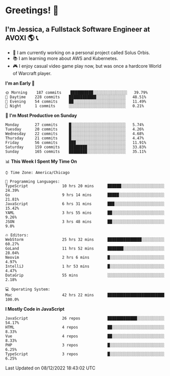 # Greetings! 🧠

## I'm Jessica, a Fullstack Software Engineer at AVOXI 🌎 📞

- 🌟 I am currently working on a personal project called Solus Orbis.
- 📚 I am learning more about AWS and Kubernetes.
- 🎮 I enjoy casual video game play now, but was once a hardcore World of Warcraft player.

<!--START_SECTION:waka-->
**I'm an Early 🐤** 

```text
🌞 Morning    187 commits    ██████████░░░░░░░░░░░░░░░   39.79% 
🌆 Daytime    228 commits    ████████████░░░░░░░░░░░░░   48.51% 
🌃 Evening    54 commits     ██░░░░░░░░░░░░░░░░░░░░░░░   11.49% 
🌙 Night      1 commits      ░░░░░░░░░░░░░░░░░░░░░░░░░   0.21%

```
📅 **I'm Most Productive on Sunday** 

```text
Monday       27 commits     █░░░░░░░░░░░░░░░░░░░░░░░░   5.74% 
Tuesday      20 commits     █░░░░░░░░░░░░░░░░░░░░░░░░   4.26% 
Wednesday    22 commits     █░░░░░░░░░░░░░░░░░░░░░░░░   4.68% 
Thursday     21 commits     █░░░░░░░░░░░░░░░░░░░░░░░░   4.47% 
Friday       56 commits     ███░░░░░░░░░░░░░░░░░░░░░░   11.91% 
Saturday     159 commits    ████████░░░░░░░░░░░░░░░░░   33.83% 
Sunday       165 commits    ████████░░░░░░░░░░░░░░░░░   35.11%

```


📊 **This Week I Spent My Time On** 

```text
⌚︎ Time Zone: America/Chicago

💬 Programming Languages: 
TypeScript               10 hrs 20 mins      ██████░░░░░░░░░░░░░░░░░░░   24.39% 
Go                       9 hrs 14 mins       █████░░░░░░░░░░░░░░░░░░░░   21.81% 
JavaScript               6 hrs 31 mins       ███░░░░░░░░░░░░░░░░░░░░░░   15.42% 
YAML                     3 hrs 55 mins       ██░░░░░░░░░░░░░░░░░░░░░░░   9.26% 
JSON                     3 hrs 48 mins       ██░░░░░░░░░░░░░░░░░░░░░░░   9.0%

🔥 Editors: 
WebStorm                 25 hrs 32 mins      ███████████████░░░░░░░░░░   60.27% 
GoLand                   11 hrs 52 mins      ███████░░░░░░░░░░░░░░░░░░   28.04% 
Neovim                   2 hrs 6 mins        █░░░░░░░░░░░░░░░░░░░░░░░░   4.97% 
IntelliJ                 1 hr 53 mins        █░░░░░░░░░░░░░░░░░░░░░░░░   4.47% 
DataGrip                 55 mins             ░░░░░░░░░░░░░░░░░░░░░░░░░   2.18%

💻 Operating System: 
Mac                      42 hrs 22 mins      █████████████████████████   100.0%

```

**I Mostly Code in JavaScript** 

```text
JavaScript               26 repos            █████████████░░░░░░░░░░░░   54.17% 
HTML                     4 repos             ██░░░░░░░░░░░░░░░░░░░░░░░   8.33% 
Vue                      4 repos             ██░░░░░░░░░░░░░░░░░░░░░░░   8.33% 
PHP                      3 repos             █░░░░░░░░░░░░░░░░░░░░░░░░   6.25% 
TypeScript               3 repos             █░░░░░░░░░░░░░░░░░░░░░░░░   6.25%

```



 Last Updated on 08/12/2022 18:43:02 UTC
<!--END_SECTION:waka-->

<!--
**jessikuh/jessikuh** is a ✨ _special_ ✨ repository because its `README.md` (this file) appears on your GitHub profile.

Here are some ideas to get you started:

- 🔭 I’m currently working on ...
- 🌱 I’m currently learning ...
- 👯 I’m looking to collaborate on ...
- 🤔 I’m looking for help with ...
- 💬 Ask me about ...
- 📫 How to reach me: ...
- 😄 Pronouns: ...
- ⚡ Fun fact: ...
-->
